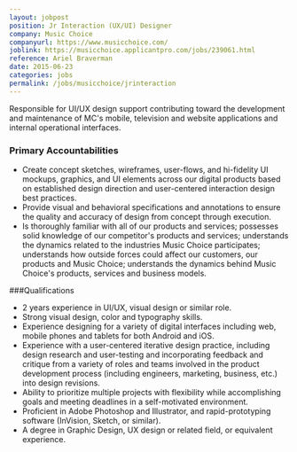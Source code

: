 ```yaml
---
layout: jobpost
position: Jr Interaction (UX/UI) Designer
company: Music Choice
companyurl: https://www.musicchoice.com/
joblink: https://musicchoice.applicantpro.com/jobs/239061.html
reference: Ariel Braverman
date: 2015-06-23
categories: jobs
permalink: /jobs/musicchoice/jrinteraction
---
```


Responsible for UI/UX design support contributing toward the development and maintenance of MC's mobile, television and website applications and internal operational interfaces.<!--more-->

### Primary Accountabilities
* Create concept sketches, wireframes, user-flows, and hi-fidelity UI mockups, graphics, and UI elements across our digital products based on established design direction and user-centered interaction design best practices.
* Provide visual and behavioral specifications and annotations to ensure the quality and accuracy of design from concept through execution.
* Is thoroughly familiar with all of our products and services; possesses solid knowledge of our competitor's products and services; understands the dynamics related to the industries Music Choice participates; understands how outside forces could affect our customers, our products and Music Choice; understands the dynamics behind Music Choice's products, services and business models.

###Qualifications 
* 2 years experience in UI/UX, visual design or similar role.
* Strong visual design, color and typography skills.
* Experience designing for a variety of digital interfaces including web, mobile phones and tablets for both Android and iOS.
* Experience with a user-centered iterative design practice, including design research and user-testing and incorporating feedback and critique from a variety of roles and teams involved in the product development process (including engineers, marketing, business, etc.) into design revisions.
* Ability to prioritize multiple projects with flexibility while accomplishing goals and meeting deadlines in a self-motivated environment.
* Proficient in Adobe Photoshop and Illustrator, and rapid-prototyping software (InVision, Sketch, or similar).
* A degree in Graphic Design, UX design or related field, or equivalent experience.
